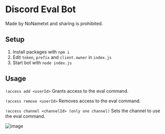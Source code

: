 # Discord Eval Bot
Made by NoNametxt and sharing is prohibited.

## Setup

1) Install packages with ```npm i```
2) Edit ```token```, ```prefix``` and ```client.owner``` in ```index.js```
3) Start bot with ```node index.js```

## Usage

```!access add <userId>``` Grants access to the eval command.

```!access remove <userId>``` Removes access to the eval command.

```!access channel <channelId> (only one channel)``` Sets the channel to use the eval command.

![image](https://user-images.githubusercontent.com/79569774/148565755-b192a837-983a-48c3-8767-9d218e07f9c8.png)
